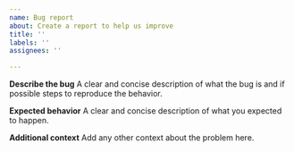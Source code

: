 ```yaml
---
name: Bug report
about: Create a report to help us improve
title: ''
labels: ''
assignees: ''

---
```


**Describe the bug**
A clear and concise description of what the bug is and if possible steps to reproduce the behavior.

**Expected behavior**
A clear and concise description of what you expected to happen.

**Additional context**
Add any other context about the problem here.
